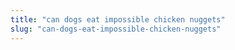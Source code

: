 ```yaml
---
title: "can dogs eat impossible chicken nuggets"
slug: "can-dogs-eat-impossible-chicken-nuggets"
---
```


